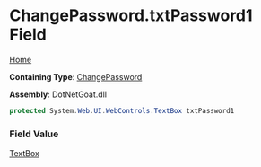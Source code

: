 # ChangePassword\.txtPassword1 Field

[Home](../../../../../../README.md)

**Containing Type**: [ChangePassword](../README.md)

**Assembly**: DotNetGoat\.dll

```csharp
protected System.Web.UI.WebControls.TextBox txtPassword1
```

### Field Value

[TextBox](https://docs.microsoft.com/en-us/dotnet/api/system.web.ui.webcontrols.textbox)

